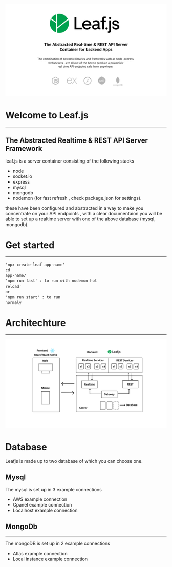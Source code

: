 ![image banner](./public/assets/banner.png)

# Welcome to Leaf.js
---
## The Abstracted Realtime & REST API Server Framework
leaf.js is a server container consisting of the following stacks 
- node 
- socket.io
- express
- mysql
- mongodb
- nodemon (for fast refresh , check package.json for settings).

these have been configured and abstracted in a way to make you concentrate on your API endpoints , with a clear documentaion you will be able to set up a realtime server with one of the above database (mysql, mongodb).

# Get started 
---
<code>'npx create-leaf app-name'</code><br/> 
<code>cd app-name/</code><br/>
<code>'npm run fast' : to run with nodemon hot reload'</code><br/>
<code>or</code><br/>
<code>'npm run start' : to run normaly</code><br/>

# Architechture
---
![image banner](./public/assets/arc.png)

# Database
Leafjs is made up to two database of which you can choose one. 
## Mysql
The mysql is set up in 3 example connections
- AWS example connection 
- Cpanel example connection
- Localhost example connection

## MongoDb
---
The mongoDB is set up in 2 example connections
- Atlas example connection
- Local instance example connection

